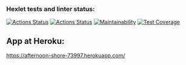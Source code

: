 ### Hexlet tests and linter status:
[![Actions Status](https://github.com/Maroosha/python-project-lvl4/workflows/hexlet-check/badge.svg)](https://github.com/Maroosha/python-project-lvl4/actions)
[![Actions Status](https://github.com/Maroosha/python-project-lvl4/actions/workflows/linter-tests-check.yml/badge.svg)](https://github.com/Maroosha/python-project-lvl4/actions/workflows/linter-tests-check.yml)
[![Maintainability](https://api.codeclimate.com/v1/badges/d201003645672fd4ffce/maintainability)](https://codeclimate.com/github/Maroosha/python-project-lvl4/maintainability)
[![Test Coverage](https://api.codeclimate.com/v1/badges/d201003645672fd4ffce/test_coverage)](https://codeclimate.com/github/Maroosha/python-project-lvl4/test_coverage)

## App at Heroku:
https://afternoon-shore-73997.herokuapp.com/
